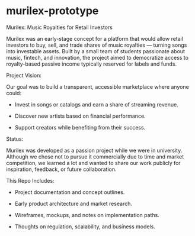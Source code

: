 # murilex-prototype

Murilex: Music Royalties for Retail Investors

Murilex was an early-stage concept for a platform that would allow retail investors to buy, sell, and trade shares of music royalties — turning songs into investable assets. Built by a small team of students passionate about music, fintech, and innovation, the project aimed to democratize access to royalty-based passive income typically reserved for labels and funds.

Project Vision:

Our goal was to build a transparent, accessible marketplace where anyone could:

- Invest in songs or catalogs and earn a share of streaming revenue.

- Discover new artists based on financial performance.

- Support creators while benefiting from their success.

Status:

Murilex was developed as a passion project while we were in university. Although we chose not to pursue it commercially due to time and market competition, we learned a lot and wanted to share our work publicly for inspiration, feedback, or future collaboration.

This Repo Includes:

- Project documentation and concept outlines.

- Early product architecture and market research.

- Wireframes, mockups, and notes on implementation paths.

- Thoughts on regulation, scalability, and business models.
